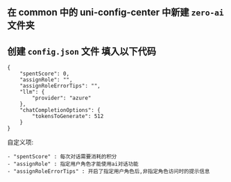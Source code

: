 ## 在 common 中的 uni-config-center 中新建 `zero-ai` 文件夹

## 创建 `config.json` 文件 填入以下代码

```
{
	"spentScore": 0,
	"assignRole": "",
	"assignRoleErrorTips": "",
	"llm": {
		"provider": "azure"
	},
	"chatCompletionOptions": {
		"tokensToGenerate": 512
	}
}
```
自定义项:

	- "spentScore" : 每次对话需要消耗的积分
	- "assignRole" : 指定用户角色才能使用ai对话功能
	- "assignRoleErrorTips" : 开启了指定用户角色后,非指定角色访问时的提示信息
	
